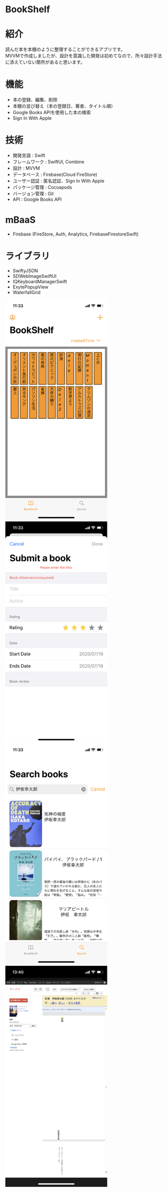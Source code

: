 # BookShelf

# 紹介
読んだ本を本棚のように整理することができるアプリです。  
MVVMで作成しましたが、設計を意識した開発は初めてなので、所々設計手法に添えていない箇所があると思います。

# 機能
- 本の登録、編集、削除  
- 本棚の並び替え（本の登録日、著者、タイトル順）  
- Google Books APIを使用した本の検索  
- Sign In With Apple

# 技術
- 開発言語 : Swift  
- フレームワーク : SwiftUI, Combine 
- 設計 : MVVM 
- データベース : Firebase(Cloud FireStore)
- ユーザー認証 : 匿名認証、Sign In With Apple  
- パッケージ管理 : Cocoapods  
- バージョン管理 : Git  
- API : Google Books API

# mBaaS
- Firebase (FireStore, Auth, Analytics, FirebaseFirestoreSwift)

# ライブラリ
- SwiftyJSON
- SDWebImageSwiftUI
- IQKeyboardManagerSwift
- ExytePopupView  
- WaterfallGrid


<img src="IMG_1148.png" width=320px>
<img src="IMG_1149.png" width=320px>
<img src="IMG_1150.png" width=320px>
<img src="IMG_1151.png" width=320px>
